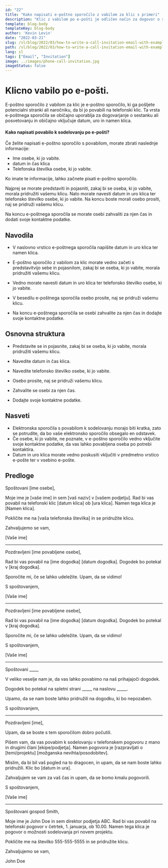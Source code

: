 ```yaml
---
id: "22"
title: "Kako napisati e-poštno sporočilo z vabilom za klic s primeri"
description: "Klic z vabilom po e-pošti je odličen način za dogovor o srečanju ali posvetovanju s potencialno stranko ali naročnikom."
template: blog-body
templateKey: blog-body
author: 'Kevin Levin'
date: "2022-03-21"
slug: /sl/blog/2022/03/how-to-write-a-call-invitation-email-with-examples
path: /sl/blog/2022/03/how-to-write-a-call-invitation-email-with-examples
lang: sl
tags: ["Email", "Invitation"]
image: ../images/phone-call-invitation.jpg
imageStatus: false
---
```

# Klicno vabilo po e-pošti.


E-poštno sporočilo z vabilom za klic je e-poštno sporočilo, ki ga pošljete potencialni stranki ali naročniku, da bi jo povabili na telefonski klic. Ta vrsta e-poštnega sporočila se običajno uporablja za dogovarjanje o sestanku ali posvetovanju in običajno vključuje datum, uro in namen klica.

#### Kako napisati povabilo k sodelovanju po e-pošti?

Če želite napisati e-poštno sporočilo s povabilom, morate zbrati naslednje informacije:

- Ime osebe, ki jo vabite.
- datum in čas klica
- Telefonska številka osebe, ki jo vabite.

Ko imate te informacije, lahko začnete pisati e-poštno sporočilo.

Najprej se morate predstaviti in pojasniti, zakaj bi se oseba, ki jo vabite, morala pridružiti vašemu klicu. Nato morate navesti datum in uro klica ter telefonsko številko osebe, ki jo vabite. Na koncu boste morali osebo prositi, naj se pridruži vašemu klicu.

Na koncu e-poštnega sporočila se morate osebi zahvaliti za njen čas in dodati svoje kontaktne podatke.

## Navodila

- V naslovno vrstico e-poštnega sporočila napišite datum in uro klica ter namen klica.

- E-poštno sporočilo z vabilom za klic morate vedno začeti s predstavitvijo sebe in pojasnilom, zakaj bi se oseba, ki jo vabite, morala pridružiti vašemu klicu.

- Vedno morate navesti datum in uro klica ter telefonsko številko osebe, ki jo vabite.

- V besedilu e-poštnega sporočila osebo prosite, naj se pridruži vašemu klicu.

- Na koncu e-poštnega sporočila se osebi zahvalite za njen čas in dodajte svoje kontaktne podatke.


## Osnovna struktura

- Predstavite se in pojasnite, zakaj bi se oseba, ki jo vabite, morala pridružiti vašemu klicu.

- Navedite datum in čas klica.

- Navedite telefonsko številko osebe, ki jo vabite.

- Osebo prosite, naj se pridruži vašemu klicu.

- Zahvalite se osebi za njen čas.

- Dodajte svoje kontaktne podatke.


## Nasveti

- Elektronska sporočila s povabilom k sodelovanju morajo biti kratka, zato se potrudite, da bo vaše elektronsko sporočilo obsegalo en odstavek.
- Če osebe, ki jo vabite, ne poznate, v e-poštno sporočilo vedno vključite svoje kontaktne podatke, da vas lahko povabljena oseba po potrebi kontaktira.
- Datum in uro klica morate vedno poskusiti vključiti v predmetno vrstico e-pošte ter v vsebino e-pošte.

## Predloge

Spoštovani [ime osebe],

Moje ime je [vaše ime] in sem [vaš naziv] v [vašem podjetju]. Rad bi vas povabil na telefonski klic [datum klica] ob [ura klica]. Namen tega klica je [Namen klica].

Pokličite me na [vaša telefonska številka] in se pridružite klicu.

Zahvaljujemo se vam,

[Vaše ime]

---

Pozdravljeni [ime povabljene osebe],

Rad bi vas povabil na [ime dogodka] [datum dogodka]. Dogodek bo potekal v [kraj dogodka].

Sporočite mi, če se lahko udeležite. Upam, da se vidimo!

S spoštovanjem,

[Vaše ime]

---

Pozdravljeni [ime povabljene osebe],

Rad bi vas povabil na [ime dogodka] [datum dogodka]. Dogodek bo potekal v [kraj dogodka].

Sporočite mi, če se lahko udeležite. Upam, da se vidimo!

S spoštovanjem,

[Vaše ime]

---

Spoštovani ____,

V veliko veselje nam je, da vas lahko povabimo na naš prihajajoči dogodek.

Dogodek bo potekal na spletni strani _____ na naslovu _____.

Upamo, da se nam boste lahko pridružili na dogodku, ki bo nepozaben.

S spoštovanjem,

---

Pozdravljeni [ime],

Upam, da se boste s tem sporočilom dobro počutili.

Pišem vam, da vas povabim k sodelovanju v telefonskem pogovoru z mano in drugimi člani [ekipe/podjetja]. Namen pogovora je [razpravljati o [temi/projektu] [možganska nevihta/posodobitev].

Mislim, da bi bil vaš pogled na to dragocen, in upam, da se nam boste lahko pridružili. Klic bo [datum in ura].

Zahvaljujem se vam za vaš čas in upam, da se bomo kmalu pogovorili.

S spoštovanjem,

[Vaše ime]

---

Spoštovani gospod Smith,

Moje ime je John Doe in sem direktor podjetja ABC. Rad bi vas povabil na telefonski pogovor v četrtek, 1. januarja, ob 10.00. Namen tega klica je pogovor o možnosti sodelovanja pri novem projektu.

Pokličite me na številko 555-555-5555 in se pridružite klicu.

Zahvaljujemo se vam,

John Doe
